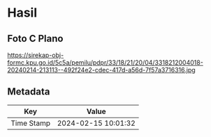# Hasil

## Foto C Plano

https://sirekap-obj-formc.kpu.go.id/5c5a/pemilu/pdpr/33/18/21/20/04/3318212004018-20240214-213113--492f24e2-cdec-417d-a56d-7f57a3716316.jpg


## Metadata

| Key        | Value               |
| ---------- | ------------------- |
| Time Stamp | 2024-02-15 10:01:32 |



